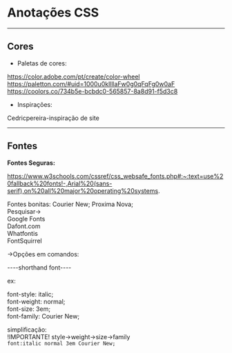 # Anotações CSS
***
## Cores
* Paletas de cores:

https://color.adobe.com/pt/create/color-wheel
https://paletton.com/#uid=1000u0kllllaFw0g0qFqFg0w0aF
https://coolors.co/734b5e-bcbdc0-565857-8a8d91-f5d3c8

* Inspirações:

Cedricpereira-inspiração de site
***
## Fontes

__Fontes Seguras:__ 

https://www.w3schools.com/cssref/css_websafe_fonts.php#:~:text=use%20fallback%20fonts!-,Arial%20(sans-serif),on%20all%20major%20operating%20systems.

Fontes bonitas: Courier New; Proxima Nova;<br>Pesquisar-><br>
Google Fonts<br>Dafont.com<br>Whatfontis<br>FontSquirrel

->Opções em comandos:

----shorthand font----

ex:

font-style: italic;<br>font-weight: normal;<br>font-size: 3em;<br>font-family: Courier New;

simplificação:<br>
!IMPORTANTE! style->weight->size->family <br> `font:italic normal 3em Courier New;`


